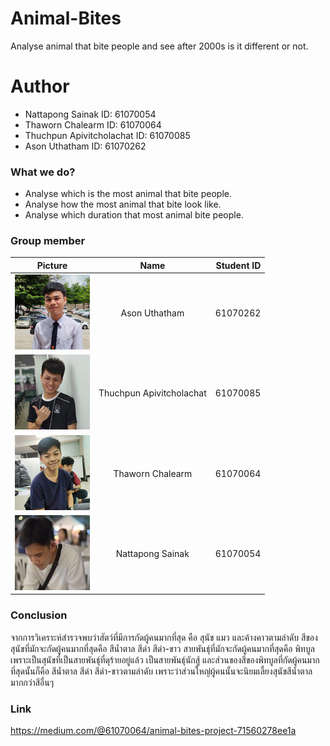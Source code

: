 # Animal-Bites
Analyse animal that bite people and see after 2000s is it different or not.

# Author
 * Nattapong Sainak ID: 61070054
 * Thaworn Chalearm ID: 61070064
 * Thuchpun Apivitcholachat ID: 61070085
 * Ason Uthatham ID: 61070262
 
### What we do?
* Analyse which is the most animal that bite people.
* Analyse how the most animal that bite look like.
* Analyse which duration that most animal bite people.

### Group member
| Picture   | Name           |Student ID  |
| ------------- |:-------------:| -----:|
|![alt text](https://github.com/Alhzz/Animal-Bites/blob/master/member/37292.jpg "Ason Uthatham ID: 61070262")| Ason Uthatham | 61070262
|![alt text](https://github.com/Alhzz/Animal-Bites/blob/master/member/531825.jpg "Thuchpun Apivitcholachat ID: 61070085")| Thuchpun Apivitcholachat | 61070085
|![alt text](https://github.com/Alhzz/Animal-Bites/blob/master/member/90461.jpg "Thaworn Chalearm ID: 61070064")| Thaworn Chalearm  | 61070064 |
|![alt text](https://github.com/Alhzz/Animal-Bites/blob/master/member/181130_0068.jpg "์Nattapong Sainak ID: 61070054")| Nattapong Sainak  | 61070054 |

### Conclusion
จากการวิเคราะห์สำรวจพบว่าสัตว์ที่มีการกัดผู้คนมากที่สุด คือ สุนัข แมว และค้างคาวตามลำดับ สีของสุนัขที่มักจะกัดผู้คนมากที่สุดคือ สีน้ำตาล สีดำ สีดำ-ขาว สายพันธุ์ที่มักจะกัดผู้คนมากที่สุดคือ พิทบูล เพราะเป็นสุนัขที่เป็นสายพันธุ์ที่ดุร้ายอยู่แล้ว เป็นสายพันธุ์นักสู้ และส่วนของสีของพิทบูลที่กัดผู้คนมากที่สุดนั้นก็คือ สีน้ำตาล สีดำ สีดำ-ขาวตามลำดับ เพราะว่าส่วนใหญ่ผู้คนนั้นจะนิยมเลี้ยงสุนัขสีน้ำตาลมากกว่าสีอื่นๆ

### Link
https://medium.com/@61070064/animal-bites-project-71560278ee1a
